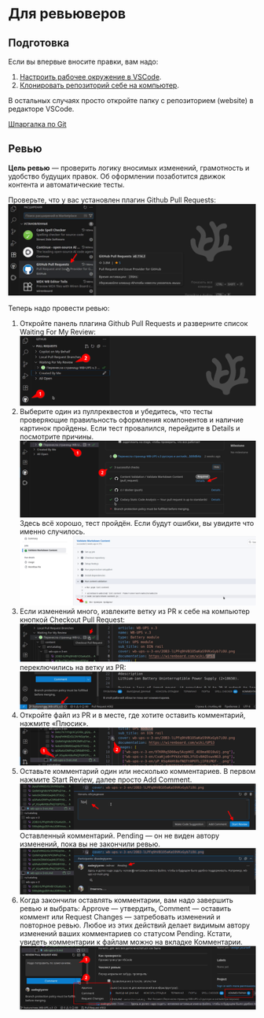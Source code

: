 # Для ревьюверов

## Подготовка
Если вы впервые вносите правки, вам надо:
1. [Настроить рабочее окружение в VSCode](git_instruments.md).
2. [Клонировать репозиторий себе на компьютер](git_vscode.md). 

В остальных случаях просто откройте папку с репозиторием (website) в редакторе VSCode.

[Шпаргалка по Git](images/git_add_content/git-branches-2.png)

## Ревью

**Цель ревью** — проверить логику вносимых изменений, грамотность и удобство будущих правок. Об оформлении позаботится движок контента и автоматические тесты.

Проверьте, что у вас установлен плагин Github Pull Requests:
![alt text](images/git_review_pr/git_review_pr1.png) 


Теперь надо провести ревью:
1. Откройте панель плагина Github Pull Requests и разверните список Waiting For My Review:
      ![alt text](images/git_review_pr/git_review_pr2.png) 
2. Выберите один из пуллреквестов и убедитесь, что тесты проверяющие правильность оформления компонентов и наличие картинок пройдены. Если тест провалился, перейдите в Details и посмотрите причины.
      ![alt text](images/git_review_pr/git_review_pr3.png)
      Здесь всё хорошо, тест пройдён. Если будут ошибки, вы увидите что именно случилось.
      ![alt text](images/git_review_pr/git_review_pr4.png) 
4. Если изменений много, извлеките ветку из PR к себе на компьютер кнопкой Checkout Pull Request:
      ![alt text](images/git_review_pr/git_review_pr5.png)
      переключились на ветку из PR:
      ![alt text](images/git_review_pr/git_review_pr6.png) 
5. Откройте файл из PR и в месте, где хотите оставить комментарий, нажмите «Плюсик».
      ![alt text](images/git_review_pr/git_review_pr7.png) 
6. Оставьте комментарий один или несколько комментариев. В первом нажмите Start Review, далее просто Add Comment.
      ![alt text](images/git_review_pr/git_review_pr8.png)
      Оставленный комментарий. Pending — он не виден автору изменений, пока вы не закончили ревью.
      ![alt text](images/git_review_pr/git_review_pr9.png)
7. Когда закончили оставлять комментарии, вам надо завершить ревью и выбрать: Approve — утвердить, Comment — оставить коммент или Request Changes — затребовать изменений и повторное ревью. Любое из этих действий делает видимым автору изменений ваших комментариев со статусом Pending. Кстати, увидеть комментарии к файлам можно на вкладке Комментарии.
   ![alt text](images/git_review_pr/git_review_pr10.png)
